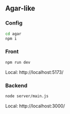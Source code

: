 ## Agar-like



### Config 

```BASH 
cd agar
npm i
```

### Front 

```BASH 
npm run dev
```
 
Local:   http://localhost:5173/

### Backend

```BASH 
node server/main.js
```

Local:   http://localhost:3000/